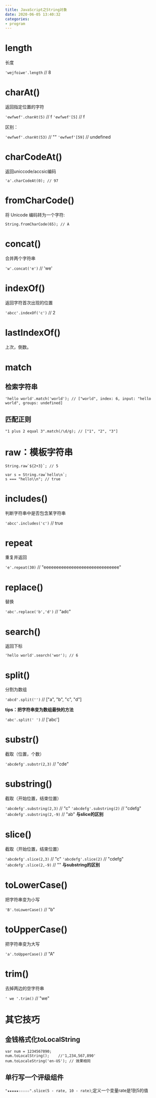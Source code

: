 ```yaml
---
title: JavaScript之String对象
date: 2020-06-05 13:40:32
categories: 
- program
---
```


# length

长度

`'wejfoiwe'.length` // 8

# charAt()

返回指定位置的字符

`'ewfwef'.charAt(5)` // f
`'ewfwef'[5]` // f

区别：

`'ewfwef'.charAt(53)` // ""
`'ewfwef'[59]` // undefined

# charCodeAt()

返回uniccode/accsic编码

```
'a'.charCodeAt(0); // 97
```

# fromCharCode()

将 Unicode 编码转为一个字符:

```
String.fromCharCode(65); // A
```

# concat()

合并两个字符串

`'w'.concat('e')` // 'we'

# indexOf()

返回字符首次出现的位置

`'abcc'.indexOf('c')` // 2

# lastIndexOf()

上次，倒数。

# match

## 检索字符串

```
'hello world'.match('world'); // ["world", index: 6, input: "hello world", groups: undefined]
```

## 匹配正则

```
"1 plus 2 equal 3".match(/\d/g); // ["1", "2", "3"]
```

# raw：模板字符串

```
String.raw`${2+3}`; // 5

var s = String.raw`hello\n`;
s === "hello\\n"; // true
```

# includes()

判断字符串中是否包含某字符串

`'abcc'.includes('c')` // true
# repeat

重复并返回

`'e'.repeat(30)` // "eeeeeeeeeeeeeeeeeeeeeeeeeeeeee"

# replace()

替换

`'abc'.replace('b','d')` // "adc"

# search()

返回下标

```
'hello world'.search('wor'); // 6
```

# split()

分割为数组

`'abcd'.split('')` // ["a", "b", "c", "d"]

**tips：把字符串变为数组最快的方法**

`'abc'.split(' ')` // ['abc']

# substr()

截取（位置，个数）

`'abcdefg'.substr(2,3)` // "cde"

# substring()

截取（开始位置，结束位置）

`'abcdefg'.substring(2,3)` // "c"
`'abcdefg'.substring(2)` // "cdefg"
`'abcdefg'.substring(2,-9)` // "ab" **与slice的区别**

# slice()

截取（开始位置，结束位置）

`'abcdefg'.slice(2,3)` // "c"
`'abcdefg'.slice(2)` // "cdefg"
`'abcdefg'.slice(2,-9)` // "" **与substring的区别**

# toLowerCase()

把字符串变为小写

`'B'.toLowerCase()` // "b"

# toUpperCase()

把字符串变为大写

`'a'.toUpperCase()` // "A"

# trim()

去掉两边的空字符串

`' we '.trim()` // "we"

# 其它技巧


## 金钱格式化toLocalString

```
var num = 1234567890;
num.toLocalString();    //'1,234,567,890'
num.toLocaleString('en-US'); // 效果相同
```

## 单行写一个评级组件

`"★★★★★☆☆☆☆☆".slice(5 - rate, 10 - rate)`;定义一个变量rate是1到5的值
